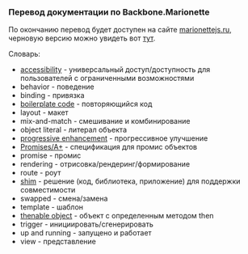 ### Перевод документации по Backbone.Marionette

По окончанию перевод будет доступен на сайте [marionettejs.ru](http://marionettejs.ru), черновую версию можно увидеть вот [тут](http://instanceofpro.github.io/marionettejs.ru/).

Словарь:
* [accessibility](http://www.w3.org/WAI/intro/accessibility.php) - универсальный доступ/доступность для пользователей с ограниченными возможностями
* behavior - поведение
* binding - привязка
* [boilerplate code](http://en.wikipedia.org/wiki/Boilerplate_code) - повторяющийся код
* layout - макет
* mix-and-match - смешивание и комбинирование
* object literal - литерал объекта
* [progressive enhancement](http://en.wikipedia.org/wiki/Progressive_enhancement) - прогрессивное улучшение
* [Promises/A+](http://promisesaplus.com/) - спецификация для промис объектов
* promise - промис
* rendering - отрисовка/рендеринг/формирование
* route - роут
* [shim](http://en.wikipedia.org/wiki/Shim_(computing)) - решение (код, библиотека, приложение) для поддержки совместимости
* swapped - смена/замена
* template - шаблон
* [thenable object](http://promisesaplus.com/) - объект с определенным методом then
* trigger - инициировать/сгенерировать
* up and running - запущено и работает
* view - представление
